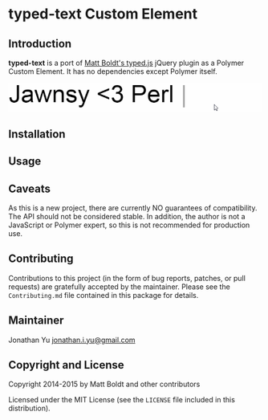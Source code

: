 typed-text Custom Element
=========================

Introduction
------------

**typed-text** is a port of [Matt Boldt's typed.js](https://github.com/mattboldt/typed.js/)
jQuery plugin as a Polymer Custom Element.  It has no dependencies except
Polymer itself.

![Animated Demonstration Image](/demo.gif)

Installation
------------

Usage
-----

Caveats
-------

As this is a new project, there are currently NO guarantees of compatibility.
The API should not be considered stable.  In addition, the author is not a
JavaScript or Polymer expert, so this is not recommended for production use.

Contributing
------------

Contributions to this project (in the form of bug reports, patches, or pull
requests) are gratefully accepted by the maintainer.  Please see the
`Contributing.md` file contained in this package for details.

Maintainer
----------

Jonathan Yu <jonathan.i.yu@gmail.com>

Copyright and License
---------------------

Copyright 2014-2015 by Matt Boldt and other contributors

Licensed under the MIT License (see the `LICENSE` file included in this
distribution).
